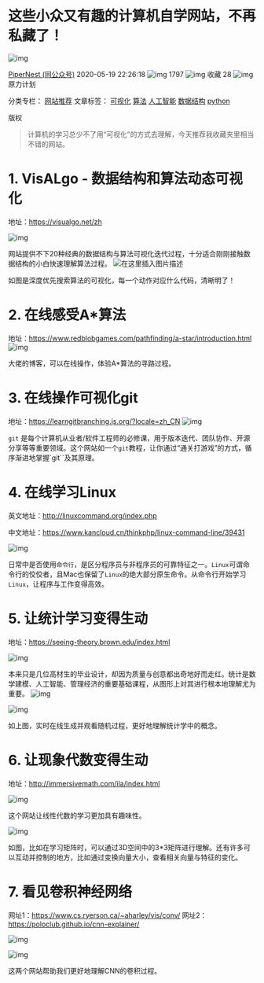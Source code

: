 # 这些小众又有趣的计算机自学网站，不再私藏了！

![img](https://csdnimg.cn/release/blogv2/dist/pc/img/original.png)

[PiperNest (同公众号)](https://piperliu.blog.csdn.net/) 2020-05-19 22:26:18 ![img](https://csdnimg.cn/release/blogv2/dist/pc/img/articleReadEyes.png) 1797 ![img](https://csdnimg.cn/release/blogv2/dist/pc/img/tobarCollect.png) 收藏 28 ![img](https://csdnimg.cn/release/blogv2/dist/pc/img/planImg.png) 原力计划

分类专栏： [网站推荐](https://blog.csdn.net/weixin_42815609/category_9975573.html) 文章标签： [可视化](https://www.csdn.net/tags/MtTaEg0sNDkwOTEtYmxvZwO0O0OO0O0O.html) [算法](https://www.csdn.net/tags/MtTaEg0sMTE3MjUtYmxvZwO0O0OO0O0O.html) [人工智能](https://www.csdn.net/tags/MtTaEg3sNzIxMjgtYmxvZwO0O0OO0O0O.html) [数据结构](https://www.csdn.net/tags/MtTacg3sNTk3OC1ibG9n.html) [python](https://www.csdn.net/tags/MtjaQg4sNDk0LWJsb2cO0O0O.html)

版权

> 计算机的学习总少不了用“可视化”的方式去理解，今天推荐我收藏夹里相当不错的网站。

# 1. VisALgo - 数据结构和算法动态可视化

地址：https://visualgo.net/zh

![img](https://img-blog.csdnimg.cn/20200519211525515.png?x-oss-process=image/watermark,type_ZmFuZ3poZW5naGVpdGk,shadow_10,text_aHR0cHM6Ly9ibG9nLmNzZG4ubmV0L3dlaXhpbl80MjgxNTYwOQ==,size_16,color_FFFFFF,t_70)

网站提供不下20种经典的数据结构与算法可视化迭代过程，十分适合刚刚接触数据结构的小白快速理解算法过程。
![在这里插入图片描述](https://img-blog.csdnimg.cn/20200506000711954.gif)

如图是深度优先搜索算法的可视化，每一个动作对应什么代码，清晰明了！

# 2. 在线感受A*算法

地址：https://www.redblobgames.com/pathfinding/a-star/introduction.html
![img](https://img-blog.csdnimg.cn/20200519212642372.gif)

大佬的博客，可以在线操作，体验A*算法的寻路过程。

# 3. 在线操作可视化git

地址：https://learngitbranching.js.org/?locale=zh_CN
![img](https://img-blog.csdnimg.cn/2020051921243941.png?x-oss-process=image/watermark,type_ZmFuZ3poZW5naGVpdGk,shadow_10,text_aHR0cHM6Ly9ibG9nLmNzZG4ubmV0L3dlaXhpbl80MjgxNTYwOQ==,size_16,color_FFFFFF,t_70)

`git` 是每个计算机从业者/软件工程师的必修课，用于版本迭代、团队协作、开源分享等等重要领域。这个网站如一个`git`教程，让你通过“通关打游戏”的方式，循序渐进地掌握`git``及其原理。

# 4. 在线学习Linux

英文地址：http://linuxcommand.org/index.php

中文地址：https://www.kancloud.cn/thinkphp/linux-command-line/39431

![img](https://img-blog.csdnimg.cn/20200519213747866.png?x-oss-process=image/watermark,type_ZmFuZ3poZW5naGVpdGk,shadow_10,text_aHR0cHM6Ly9ibG9nLmNzZG4ubmV0L3dlaXhpbl80MjgxNTYwOQ==,size_16,color_FFFFFF,t_70)

日常中是否使用`命令行`，是区分程序员与非程序员的可靠特征之一。`Linux`可谓命令行的佼佼者，且Mac也保留了`Linux`的绝大部分原生命令。从命令行开始学习`Linux`，让程序与工作变得高效。

# 5. 让统计学习变得生动

地址：https://seeing-theory.brown.edu/index.html

![img](https://img-blog.csdnimg.cn/20200519213432479.png?x-oss-process=image/watermark,type_ZmFuZ3poZW5naGVpdGk,shadow_10,text_aHR0cHM6Ly9ibG9nLmNzZG4ubmV0L3dlaXhpbl80MjgxNTYwOQ==,size_16,color_FFFFFF,t_70)

本来只是几位高材生的毕业设计，却因为质量与创意都出奇地好而走红。统计是数学建模、人工智能、管理经济的重要基础课程，从图形上对其进行根本地理解尤为重要。
![img](https://img-blog.csdnimg.cn/20200519220138364.png?x-oss-process=image/watermark,type_ZmFuZ3poZW5naGVpdGk,shadow_10,text_aHR0cHM6Ly9ibG9nLmNzZG4ubmV0L3dlaXhpbl80MjgxNTYwOQ==,size_16,color_FFFFFF,t_70)

![img](https://img-blog.csdnimg.cn/20200519220318909.gif#pic_center)

如上图，实时在线生成并观看随机过程，更好地理解统计学中的概念。

# 6. 让现象代数变得生动

地址：http://immersivemath.com/ila/index.html

![img](https://img-blog.csdnimg.cn/20200519214033469.png?x-oss-process=image/watermark,type_ZmFuZ3poZW5naGVpdGk,shadow_10,text_aHR0cHM6Ly9ibG9nLmNzZG4ubmV0L3dlaXhpbl80MjgxNTYwOQ==,size_16,color_FFFFFF,t_70)

这个网站让线性代数的学习更加具有趣味性。

![img](https://img-blog.csdnimg.cn/20200519220243261.png?x-oss-process=image/watermark,type_ZmFuZ3poZW5naGVpdGk,shadow_10,text_aHR0cHM6Ly9ibG9nLmNzZG4ubmV0L3dlaXhpbl80MjgxNTYwOQ==,size_16,color_FFFFFF,t_70)

如图，比如在学习矩阵时，可以通过3D空间中的3*3矩阵进行理解。还有许多可以互动并控制的地方，比如通过变换向量大小，查看相关向量与特征的变化。

# 7. 看见卷积神经网络

网址1：https://www.cs.ryerson.ca/~aharley/vis/conv/
网址2：https://poloclub.github.io/cnn-explainer/

![img](https://img-blog.csdnimg.cn/20200519220821702.png?x-oss-process=image/watermark,type_ZmFuZ3poZW5naGVpdGk,shadow_10,text_aHR0cHM6Ly9ibG9nLmNzZG4ubmV0L3dlaXhpbl80MjgxNTYwOQ==,size_16,color_FFFFFF,t_70)

![img](https://img-blog.csdnimg.cn/20200519222518923.png?x-oss-process=image/watermark,type_ZmFuZ3poZW5naGVpdGk,shadow_10,text_aHR0cHM6Ly9ibG9nLmNzZG4ubmV0L3dlaXhpbl80MjgxNTYwOQ==,size_16,color_FFFFFF,t_70)

这两个网站帮助我们更好地理解CNN的卷积过程。